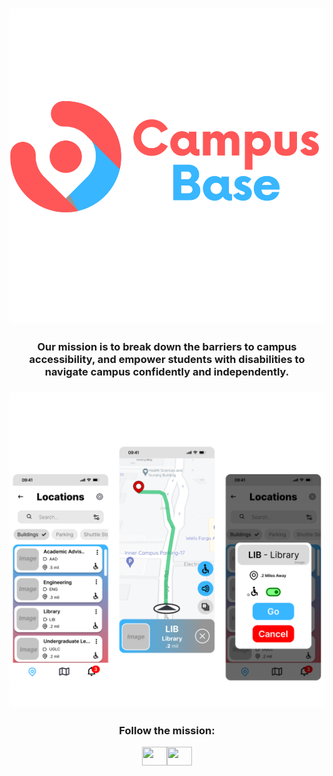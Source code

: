 

<h3 align="center"><img src="https://github.com/CampusBase/.github/blob/main/profile/logo.svg?raw=true" alt="SVG Image" /></h3>
<h3 align="center">Our mission is to break down the barriers to campus accessibility, and empower students with disabilities to navigate campus confidently and independently.</h3>
<h3 align="center"><img src="https://github.com/CampusBase/.github/blob/main/profile/Mockups.png?raw=true" alt="App Mockups"/></h3>
<h3 align="center">Follow the mission:</h3>
<p align="center">
<a href="https://www.linkedin.com/company/campus-base/" target="blank"><img align="center" src="https://raw.githubusercontent.com/rahuldkjain/github-profile-readme-generator/master/src/images/icons/Social/linked-in-alt.svg" alt="" height="30" width="40" /></a><a href="https://www.instagram.com/campusbase.io/" target="blank"><img align="center" src="https://raw.githubusercontent.com/rahuldkjain/github-profile-readme-generator/master/src/images/icons/Social/instagram.svg" alt="" height="30" width="40" /></a>


